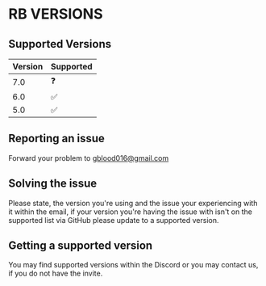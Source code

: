 # RB VERSIONS

## Supported Versions

| Version | Supported          |
| ------- | ------------------ |
| 7.0   | ❓                    |
| 6.0   | ✅                    |
| 5.0   | ✅                    |

## Reporting an issue
Forward your problem to <gblood016@gmail.com>

## Solving the issue

Please state, the version you're using and the issue your experiencing with it within the email,
if your version you're having the issue with isn't on the supported list via GitHub please update to a supported version.

## Getting a supported version

You may find supported versions within the Discord or you may contact us,
if you do not have the invite.
